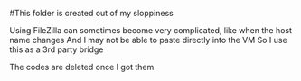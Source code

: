#This folder is created out of my sloppiness 

Using FileZilla can sometimes become very complicated, like when the host name changes
And I may not be able to paste directly into the VM
So I use this as a 3rd party bridge

The codes are deleted once I got them
